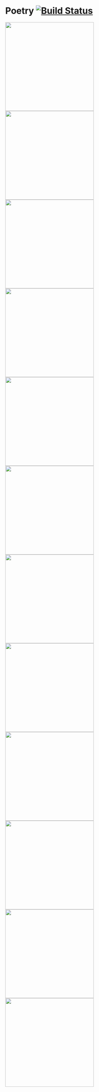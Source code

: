 # Poetry   [![Build Status](https://travis-ci.org/SemperChen/Poetry.svg?branch=master)](https://travis-ci.org/SemperChen/Poetry)

<img src="https://github.com/SemperChen/tianxiashuge/blob/master/image/poetry/1.jpg?raw=true" width="280"/><img src="https://github.com/SemperChen/tianxiashuge/blob/master/image/poetry/7.jpg?raw=true" width="280"/><img src="https://github.com/SemperChen/tianxiashuge/blob/master/image/poetry/2.jpg?raw=true" width="280"/><img src="https://github.com/SemperChen/tianxiashuge/blob/master/image/poetry/8.jpg?raw=true" width="280"/><img src="https://github.com/SemperChen/tianxiashuge/blob/master/image/poetry/3.jpg?raw=true" width="280"/><img src="https://github.com/SemperChen/tianxiashuge/blob/master/image/poetry/9.jpg?raw=true" width="280"/><img src="https://github.com/SemperChen/tianxiashuge/blob/master/image/poetry/4.jpg?raw=true" width="280"/><img src="https://github.com/SemperChen/tianxiashuge/blob/master/image/poetry/10.jpg?raw=true" width="280"/><img src="https://github.com/SemperChen/tianxiashuge/blob/master/image/poetry/5.jpg?raw=true" width="280"/><img src="https://github.com/SemperChen/tianxiashuge/blob/master/image/poetry/11.jpg?raw=true" width="280"/><img src="https://github.com/SemperChen/tianxiashuge/blob/master/image/poetry/6.jpg?raw=true" width="280"/><img src="https://github.com/SemperChen/tianxiashuge/blob/master/image/poetry/12.jpg?raw=true" width="280"/>


